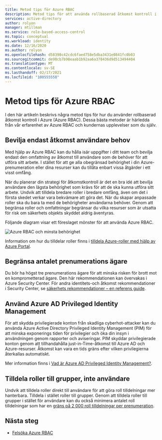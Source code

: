 ```yaml
---
title: Metod tips för Azure RBAC
description: Metod tips för att använda rollbaserad åtkomst kontroll i Azure (Azure RBAC).
services: active-directory
author: rolyon
manager: mtillman
ms.service: role-based-access-control
ms.topic: conceptual
ms.workload: identity
ms.date: 12/16/2020
ms.author: rolyon
ms.openlocfilehash: d58398c42cdc6faed758e5dba3431e0841fc0b03
ms.sourcegitcommit: de98cb7b98eaab1b92aa6a378436d9d513494404
ms.translationtype: MT
ms.contentlocale: sv-SE
ms.lasthandoff: 02/17/2021
ms.locfileid: "100555558"
---
```

# <a name="best-practices-for-azure-rbac"></a>Metod tips för Azure RBAC

I den här artikeln beskrivs några metod tips för hur du använder rollbaserad åtkomst kontroll i Azure (Azure RBAC). Dessa bästa metoder är härledda från vår erfarenhet av Azure RBAC och kundernas upplevelser som du själv.

## <a name="only-grant-the-access-users-need"></a>Bevilja endast åtkomst användare behov

Med hjälp av Azure RBAC kan du hålla isär uppgifter i ditt team och bevilja endast den omfattning av åtkomst till användare som de behöver för att utföra sitt arbete. I stället för att ge alla obegränsad behörighet i din Azure-prenumeration eller dina resurser kan du tillåta enbart vissa åtgärder i ett visst omfång.

När du planerar din strategi för åtkomstkontroll är det en bra idé att bevilja användare den lägsta behörighet som krävs för att de ska kunna utföra sitt arbete. Undvik att tilldela bredare roller i bredare omfång, även om det i första skedet verkar vara bekvämare att göra det. När du skapar anpassade roller ska du bara ta med de behörigheter användarna behöver. Genom att begränsa roller och omfattningar begränsar du vilka resurser som är utsatta för risk om säkerhets objekts skyddet aldrig äventyras.

Följande diagram visar ett föreslaget mönster för att använda Azure RBAC.

![Azure RBAC och minsta behörighet](./media/best-practices/rbac-least-privilege.png)

Information om hur du tilldelar roller finns i [tilldela Azure-roller med hjälp av Azure Portal](role-assignments-portal.md).

## <a name="limit-the-number-of-subscription-owners"></a>Begränsa antalet prenumerations ägare

Du bör ha högst tre prenumerations ägare för att minska risken för brott mot en komprometterad ägare. Den här rekommendationen kan övervakas i Azure Security Center. För andra identitets-och åtkomst rekommendationer i Security Center, se [säkerhets rekommendationer – en referens guide](../security-center/recommendations-reference.md).

## <a name="use-azure-ad-privileged-identity-management"></a>Använd Azure AD Privileged Identity Management

För att skydda privilegierade konton från skadliga cyberhot-attacker kan du använda Azure Active Directory Privileged Identity Management (PIM) för att minska exponerings tiden för privilegier och öka din insyn i användningen genom rapporter och aviseringar. PIM skyddar privilegierade konton genom att tillhandahålla just-in-Time-åtkomst till Azure AD och Azure-resurser. Åtkomst kan vara en tids gräns efter vilken privilegierna återkallas automatiskt. 

Mer information finns i [Vad är Azure AD Privileged Identity Management?](../active-directory/privileged-identity-management/pim-configure.md).

## <a name="assign-roles-to-groups-not-users"></a>Tilldela roller till grupper, inte användare

Undvik att tilldela roller direkt till användare för att göra roll tilldelningar mer hanterbara. Tilldela i stället roller till grupper. Genom att tilldela roller till grupper i stället för användare kan du också minimera antalet roll tilldelningar som har en [gräns på 2 000 roll tilldelningar per prenumeration](troubleshooting.md#azure-role-assignments-limit). 

## <a name="next-steps"></a>Nästa steg

- [Felsöka Azure RBAC](troubleshooting.md)
